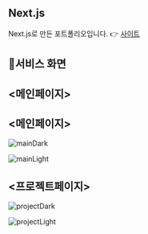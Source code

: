 ## Next.js

Next.js로 만든 포트폴리오입니다.
👉 [사이트](https://portfolio-one-sigma-99.vercel.app/)

## 🌱서비스 화면

## <메인페이지>

## <메인페이지>

![mainDark](https://github.com/CircleSeok/portfolio/assets/107212281/869208d4-7937-48a8-8d6a-2fbc0bdfe764)

![mainLight](https://github.com/CircleSeok/portfolio/assets/107212281/be8edfec-f695-4109-a933-8aa95cebacc8)

## <프로젝트페이지>

![projectDark](https://github.com/CircleSeok/portfolio/assets/107212281/28e22b36-313f-4654-a1a6-eaf15637c2cd)

![projectLight](https://github.com/CircleSeok/portfolio/assets/107212281/40270d3d-b8fd-4225-a010-761fece26fcd)
